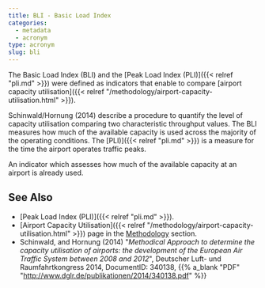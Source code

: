 ```yaml
---
title: BLI - Basic Load Index
categories:
  - metadata
  - acronym
type: acronym
slug: bli
---
```



The Basic Load Index (BLI) and the [Peak Load Index (PLI)]({{< relref "pli.md" >}}) were defined as indicators that enable to compare [airport capacity utilisation]({{< relref "/methodology/airport-capacity-utilisation.html" >}}).

Schinwald/Hornung (2014) describe a procedure to quantify the level of capacity utilisation comparing two characteristic throughput values.
The BLI measures how much of the available capacity is used across the majority of the operating conditions.
The [PLI)]({{< relref "pli.md" >}}) is a measure for the time the airport operates traffic peaks.




An indicator which assesses how much of the available capacity at an airport is already used.

## See Also

* [Peak Load Index (PLI)]({{< relref "pli.md" >}}).
* [Airport Capacity Utilisation]({{< relref "/methodology/airport-capacity-utilisation.html" >}}) page in the [Methodology](/methodology/) section.
* Schinwald, and Hornung (2014) "_Methodical Approach to determine the capacity utilisation of airports: the development of the European Air Traffic System between 2008 and 2012_", Deutscher Luft- und Raumfahrtkongress 2014, DocumentID: 340138, {{% a_blank "PDF" "http://www.dglr.de/publikationen/2014/340138.pdf" %}}
